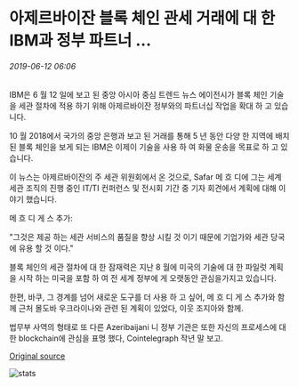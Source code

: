 # 아제르바이잔 블록 체인 관세 거래에 대 한 IBM과 정부 파트너 ...

###### 2019-06-12 06:06

IBM은 6 월 12 일에 보고 된 중앙 아시아 중심 트렌드 뉴스 에이전시가 블록 체인 기술을 세관 절차에 적용 하기 위해 아제르바이잔 정부와의 파트너십 작업을 확대 하 고 있습니다.

10 월 2018에서 국가의 중앙 은행과 보고 된 거래를 통해 5 년 동안 다양 한 지역에 배치 된 블록 체인을 보게 되는 IBM은 이제이 기술을 사용 하 여 화물 운송을 목표로 하 고 있습니다.

이 뉴스는 아제르바이잔의 주 세관 위원회에서 온 것으로, Safar 메 흐 디에 그는 세계 세관 조직의 진행 중인 IT/TI 컨퍼런스 및 전시회 기간 중 기자 회견에서 계획에 대해 이야기 했습니다.

메 흐 디 게 스 추가:

"그것은 제공 하는 세관 서비스의 품질을 향상 시킬 것 이기 때문에 기업가와 세관 당국에 유용 할 것 이다."

블록 체인의 세관 절차에 대 한 잠재력은 지난 8 월에 미국의 기술에 대 한 파일럿 계획을 시작 하는 미국을 포함 하 여 전 세계 정부에 게 오랫동안 관심을가지고 있습니다.

한편, 바쿠, 그 경계를 넘어 새로운 도구를 더 사용 하 고 싶어, 메 흐 디 게 스 추가와 함께 근처 몰도바 우크라이나와 관련 된 계획이 있었다, 이웃 조지아와 함께.

법무부 사역의 형태로 또 다른 Azeribaijani 니 정부 기관은 또한 자신의 프로세스에 대 한 blockchain에 관심을 표명 했다, Cointelegraph 작년 말 보고.

[Original source](https://cointelegraph.com/news/azerbaijan-government-partners-with-ibm-on-blockchain-customs-deal)

![stats](https://c.statcounter.com/11760860/0/a89fa40b/1/ "stats")